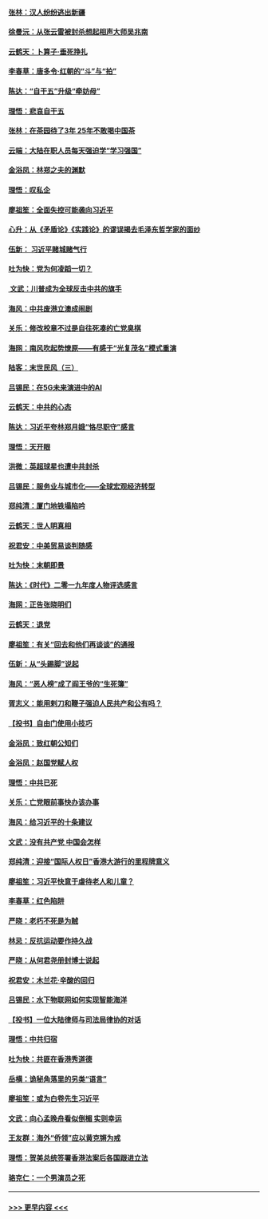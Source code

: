 #### [张林：汉人纷纷逃出新疆](../pages/nsc993/n11743530.md?t=12250511) 
#### [徐曼沅：从张云雷被封杀想起相声大师吴兆南](../pages/nsc993/n11741816.md?t=12250511) 
#### [云鹤天：卜算子‧垂死挣扎](../pages/nsc993/n11739956.md?t=12250511) 
#### [李春草：唐多令‧红朝的“斗”与“拍”](../pages/nsc993/n11739830.md?t=12250511) 
#### [陈达：“自干五”升级“牵妨母”](../pages/nsc993/n11739724.md?t=12250511) 
#### [理悟：悲哀自干五](../pages/nsc993/n11739547.md?t=12250511) 
#### [张林：在茶园待了3年 25年不敢喝中国茶](../pages/nsc993/n11739240.md?t=12250511) 
#### [云端：大陆在职人员每天强迫学“学习强国”](../pages/nsc993/n11738735.md?t=12250511) 
#### [金浴凤：林郑之夫的渊默](../pages/nsc993/n11737735.md?t=12250511) 
#### [理悟：叹私企](../pages/nsc993/n11737715.md?t=12250511) 
#### [廖祖笙：全面失控可能袭向习近平](../pages/nsc993/n11737704.md?t=12250511) 
#### [心升：从《矛盾论》《实践论》的谬误揭去毛泽东哲学家的面纱](../pages/nsc993/n11736962.md?t=12250511) 
#### [伍新： 习近平赌城赌气行](../pages/nsc993/n11736929.md?t=12250511) 
#### [吐为快：党为何凌蹈一切？](../pages/nsc993/n11736915.md?t=12250511) 
#### [ 文武：川普成为全球反击中共的旗手](../pages/nsc993/n11736882.md?t=12250511) 
#### [海风：中共废港立澳成闹剧](../pages/nsc993/n11735857.md?t=12250511) 
#### [关乐：修改校章不过是自往死凑的亡党臭棋](../pages/nsc993/n11735097.md?t=12250511) 
#### [海网：南风吹起势燎原——有感于“光复茂名”模式重演](../pages/nsc993/n11732308.md?t=12250511) 
#### [陆客：末世民风（三）](../pages/nsc993/n11732211.md?t=12250511) 
#### [吕锡民：在5G未来演进中的AI](../pages/nsc993/n11730010.md?t=12250511) 
#### [云鹤天：中共的心态](../pages/nsc993/n11729906.md?t=12250511) 
#### [陈达：习近平夸林郑月娥“恪尽职守”感言](../pages/nsc993/n11729881.md?t=12250511) 
#### [理悟：天开眼](../pages/nsc993/n11729699.md?t=12250511) 
#### [洪微：英超球星也遭中共封杀](../pages/nsc993/n11727243.md?t=12250511) 
#### [吕锡民：服务业与城市化——全球宏观经济转型](../pages/nsc993/n11725845.md?t=12250511) 
#### [郑纯清：厦门地铁塌陷吟](../pages/nsc993/n11725813.md?t=12250511) 
#### [云鹤天：世人明真相](../pages/nsc993/n11725621.md?t=12250511) 
#### [祝君安：中美贸易谈判随感](../pages/nsc993/n11725609.md?t=12250511) 
#### [吐为快：末朝即景](../pages/nsc993/n11723365.md?t=12250511) 
#### [陈达：《时代》二零一九年度人物评选感言](../pages/nsc993/n11723337.md?t=12250511) 
#### [海网：正告张晓明们](../pages/nsc993/n11723228.md?t=12250511) 
#### [云鹤天：退党](../pages/nsc993/n11723056.md?t=12250511) 
#### [廖祖笙：有关“回去和他们再谈谈”的通报](../pages/nsc993/n11722442.md?t=12250511) 
#### [伍新：从“头踢脚”说起](../pages/nsc993/n11722429.md?t=12250511) 
#### [海风：“恶人榜”成了阎王爷的“生死簿”](../pages/nsc993/n11722272.md?t=12250511) 
#### [胥志义：能用剌刀和鞭子强迫人民共产和公有吗？](../pages/nsc993/n11720569.md?t=12250511) 
#### [【投书】自由门使用小技巧](../pages/nsc993/n11720180.md?t=12250511) 
#### [金浴凤：致红朝公知们](../pages/nsc993/n11720563.md?t=12250511) 
#### [金浴凤：赵国党赋人权](../pages/nsc993/n11720533.md?t=12250511) 
#### [理悟：中共已死](../pages/nsc993/n11720233.md?t=12250511) 
#### [关乐：亡党眼前事快办该办事](../pages/nsc993/n11719160.md?t=12250511) 
#### [海风：给习近平的十条建议](../pages/nsc993/n11717616.md?t=12250511) 
#### [文武：没有共产党 中国会怎样](../pages/nsc993/n11717584.md?t=12250511) 
#### [郑纯清：迎接“国际人权日”香港大游行的里程牌意义](../pages/nsc993/n11717417.md?t=12250511) 
#### [廖祖笙：习近平快意于虐待老人和儿童？](../pages/nsc993/n11715313.md?t=12250511) 
#### [李春草：红色陷阱](../pages/nsc993/n11715029.md?t=12250511) 
#### [严晓：老朽不死是为贼](../pages/nsc993/n11712910.md?t=12250511) 
#### [林忌：反抗运动要作持久战](../pages/nsc993/n11712623.md?t=12250511) 
#### [严晓：从何君尧册封博士说起](../pages/nsc993/n11712465.md?t=12250511) 
#### [祝君安：木兰花·辛酸的回归](../pages/nsc993/n11712381.md?t=12250511) 
#### [吕锡民：水下物联网如何实现智能海洋](../pages/nsc993/n11711158.md?t=12250511) 
#### [【投书】一位大陆律师与司法局律协的对话](../pages/nsc993/n11709675.md?t=12250511) 
#### [理悟：中共归宿](../pages/nsc993/n11710059.md?t=12250511) 
#### [吐为快：共匪在香港秀道德](../pages/nsc993/n11709979.md?t=12250511) 
#### [岳横：诡秘角落里的另类“语言”](../pages/nsc993/n11709792.md?t=12250511) 
#### [廖祖笙：或为白卷先生习近平](../pages/nsc993/n11708330.md?t=12250511) 
#### [文武：向心孟晚舟看似倒楣 实则幸运](../pages/nsc993/n11708236.md?t=12250511) 
#### [王友群：海外“侨领”应以黄克锵为戒](../pages/nsc993/n11706176.md?t=12250511) 
#### [理悟：贺美总统签署香港法案后各国跟进立法](../pages/nsc993/n11706853.md?t=12250511) 
#### [骆克仁：一个男演员之死](../pages/nsc993/n11706677.md?t=12250511) 

----
#### [ >>> 更早内容 <<< ](../indexes/nsc993-earlier.md)
